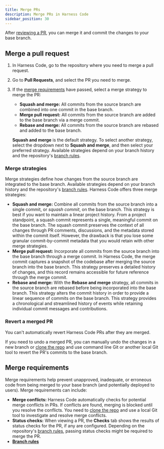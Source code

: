 ```yaml
---
title: Merge PRs
description: Merge PRs in Harness Code
sidebar_position: 30
---
```


After [reviewing a PR](./review-pr.md), you can merge it and commit the changes to your base branch.

## Merge a pull request

1. In Harness Code, go to the repository where you need to merge a pull request.
2. Go to **Pull Requests**, and select the PR you need to merge.
3. If the [merge requirements](#merge-requirements) have passed, select a merge strategy to merge the PR:

   * **Squash and merge:** All commits from the source branch are combined into one commit in the base branch.
   * **Merge pull request:** All commits from the source branch are added to the base branch via a merge commit.
   * **Rebase and merge:** All commits from the source branch are rebased and added to the base branch.

   **Squash and merge** is the default strategy. To select another strategy, select the dropdown next to **Squash and merge**, and then select your preferred strategy. Available strategies depend on your branch history and the repository's [branch rules](../config-repos/rules.md).

### Merge strategies

Merge strategies define how changes from the source branch are integrated to the base branch. Available strategies depend on your branch history and the repository's [branch rules](../config-repos/rules.md). Harness Code offers three merge strategies:

* **Squash and merge:** Combine all commits from the source branch into a single commit, or *squash commit*, on the base branch. This strategy is best if you want to maintain a linear project history. From a project standpoint, a squash commit represents a single, meaningful commit on the base branch. The squash commit preserves the context of all changes through PR comments, discussions, and the metadata stored within the commit itself. However, the drawback is that you lose some granular commit-by-commit metadata that you would retain with other merge strategies.
* **Merge pull request:** Incorporate all commits from the source branch into the base branch through a merge commit. In Harness Code, the merge commit captures a snapshot of the codebase after merging the source branch into the base branch. This strategy preserves a detailed history of changes, and this record remains accessible for future reference through the merge commit.
* **Rebase and merge:** With the **Rebase and merge** strategy, all commits in the source branch are rebased before being incorporated into the base branch. This strategy alters the commit history in order to provide a linear sequence of commits on the base branch. This strategy provides a chronological and streamlined history of events while retaining individual commit messages and contributions.

### Revert a merged PR

You can't automatically revert Harness Code PRs after they are merged.

If you need to undo a merged PR, you can manually undo the changes in a new branch or [clone the repo](../work-in-repos/clone-repos.md) and use command line Git or another local Git tool to revert the PR's commits to the base branch.

## Merge requirements

Merge requirements help prevent unapproved, inadequate, or erroneous code from being merged to your base branch (and potentially deployed to users). Merge requirements can include:

* **Merge conflicts:** Harness Code automatically checks for potential merge conflicts in PRs. If conflicts are found, merging is blocked until you resolve the conflicts. You need to [clone the repo](../work-in-repos/clone-repos.md) and use a local Git tool to investigate and resolve merge conflicts.
* **Status checks:** When viewing a PR, the **Checks** tab shows the results of status checks for the PR, if any are configured. Depending on the repository's [branch rules](../config-repos/rules.md), passing status checks might be required to merge the PR.
* [**Branch rules**](../config-repos/rules.md)
